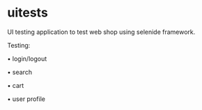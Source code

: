 # uitests
UI testing application to test web shop using selenide framework.
<p>
Testing:
<p>
• login/logout
<p>
• search
<p>
• cart
<p>
• user profile
